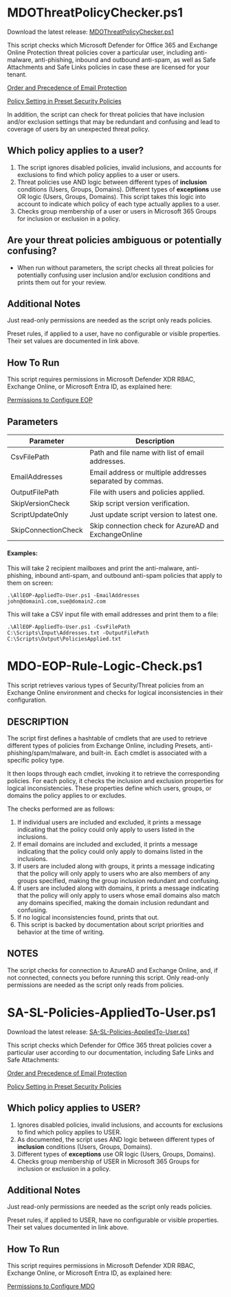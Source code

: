# MDOThreatPolicyChecker.ps1

Download the latest release: [MDOThreatPolicyChecker.ps1](https://github.com/microsoft/CSS-Exchange/releases/latest/download/MDOThreatPolicyChecker.ps1)

 This script checks which Microsoft Defender for Office 365 and Exchange Online Protection threat policies cover a particular user, including anti-malware, anti-phishing, inbound and outbound anti-spam, as well as Safe Attachments and Safe Links policies in case these are licensed for your tenant.

[Order and Precedence of Email Protection](https://learn.microsoft.com/en-us/defender-office-365/how-policies-and-protections-are-combined?view=o365-worldwide)

[Policy Setting in Preset Security Policies](https://learn.microsoft.com/en-us/defender-office-365/preset-security-policies#appendix)

In addition, the script can check for threat policies that have inclusion and/or exclusion settings that may be redundant and confusing and lead to coverage of users by an unexpected threat policy.

## Which policy applies to a user?
1. The script ignores disabled policies, invalid inclusions, and accounts for exclusions to find which policy applies to a user or users.
2. Threat policies use AND logic between different types of **inclusion** conditions (Users, Groups, Domains). Different types of **exceptions** use OR logic (Users, Groups, Domains). This script takes this logic into account to indicate which policy of each type actually applies to a user.
3. Checks group membership of a user or users in Microsoft 365 Groups for inclusion or exclusion in a policy.

## Are your threat policies ambiguous or potentially confusing?
- When run without parameters, the script checks all threat policies for potentially confusing user inclusion and/or exclusion conditions and prints them out for your review.

## Additional Notes
Just read-only permissions are needed as the script only reads policies.

Preset rules, if applied to a user, have no configurable or visible properties. Their set values are documented in link above.

## How To Run
This script requires permissions in Microsoft Defender XDR RBAC, Exchange Online, or Microsoft Entra ID, as explained here:

[Permissions to Configure EOP](https://learn.microsoft.com/en-us/defender-office-365/anti-malware-policies-configure#what-do-you-need-to-know-before-you-begin)

## Parameters

Parameter | Description |
----------|-------------|
CsvFilePath | Path and file name with list of email addresses.
EmailAddresses | Email address or multiple addresses separated by commas.
OutputFilePath | File with users and policies applied.
SkipVersionCheck | Skip script version verification.
ScriptUpdateOnly | Just update script version to latest one.
SkipConnectionCheck | Skip connection check for AzureAD and ExchangeOnline

#### Examples:

This will take 2 recipient mailboxes and print the anti-malware, anti-phishing, inbound anti-spam, and outbound anti-spam policies that apply to them on screen:

```
.\AllEOP-AppliedTo-User.ps1 -EmailAddresses john@domain1.com,sue@domain2.com
```
This will take a CSV input file with email addresses and print them to a file:

```
.\AllEOP-AppliedTo-User.ps1 -CsvFilePath C:\Scripts\Input\Addresses.txt -OutputFilePath C:\Scripts\Output\PoliciesApplied.txt
```


# MDO-EOP-Rule-Logic-Check.ps1

This script retrieves various types of Security/Threat policies from an Exchange Online environment and checks for logical inconsistencies in their configuration.

## DESCRIPTION
The script first defines a hashtable of cmdlets that are used to retrieve different types of policies from Exchange Online, including Presets, anti-phishing/spam/malware, and built-in. Each cmdlet is associated with a specific policy type.

It then loops through each cmdlet, invoking it to retrieve the corresponding policies. For each policy, it checks the inclusion and exclusion properties for logical inconsistencies. These properties define which users, groups, or domains the policy applies to or excludes.

The checks performed are as follows:
1. If individual users are included and excluded, it prints a message indicating that the policy could only apply to users listed in the inclusions.
2. If email domains are included and excluded, it prints a message indicating that the policy could only apply to domains listed in the inclusions.
3. If users are included along with groups, it prints a message indicating that the policy will only apply to users who are also members of any groups specified, making the group inclusion redundant and confusing.
4. If users are included along with domains, it prints a message indicating that the policy will only apply to users whose email domains also match any domains specified, making the domain inclusion redundant and confusing.
5. If no logical inconsistencies found, prints that out.
6. This script is backed by documentation about script priorities and behavior at the time of writing.

## NOTES
The script checks for connection to AzureAD and Exchange Online, and, if not connected, connects you before running this script.
Only read-only permissions are needed as the script only reads from policies.

# SA-SL-Policies-AppliedTo-User.ps1

Download the latest release: [SA-SL-Policies-AppliedTo-User.ps1](https://github.com/microsoft/CSS-Exchange/releases/latest/download/SA-SL-Policies-AppliedTo-User.ps1)

 This script checks which Defender for Office 365 threat policies cover a particular user according to our documentation, including Safe Links and Safe Attachments:

 [Order and Precedence of Email Protection](https://learn.microsoft.com/en-us/defender-office-365/how-policies-and-protections-are-combined?view=o365-worldwide)

[Policy Setting in Preset Security Policies](https://learn.microsoft.com/en-us/defender-office-365/preset-security-policies#appendix)

## Which policy applies to USER?
1. Ignores disabled policies, invalid inclusions, and accounts for exclusions to find which policy applies to USER.
2. As documented, the script uses AND logic between different types of **inclusion** conditions (Users, Groups, Domains).
3. Different types of **exceptions** use OR logic (Users, Groups, Domains).
4. Checks group membership of USER in Microsoft 365 Groups for inclusion or exclusion in a policy.

## Additional Notes
Just read-only permissions are needed as the script only reads policies.

Preset rules, if applied to USER, have no configurable or visible properties. Their set values documented in link above.

## How To Run
This script requires permissions in Microsoft Defender XDR RBAC, Exchange Online, or Microsoft Entra ID, as explained here:

[Permissions to Configure MDO](https://learn.microsoft.com/en-us/defender-office-365/safe-links-policies-configure?view=o365-worldwide#what-do-you-need-to-know-before-you-begin)
